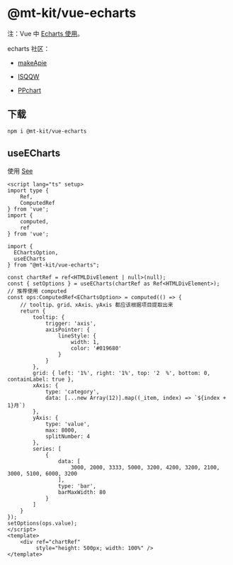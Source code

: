 # @mt-kit/vue-echarts

注：Vue 中  [Echarts 使用](https://echarts.apache.org/)。

echarts 社区：

- [makeApie](https://www.makeapie.cn/echarts/)

- [ISQQW](https://www.isqqw.com/)

- [PPchart](https://ppchart.com/)

## 下载

```bash
npm i @mt-kit/vue-echarts
```

## useECharts

使用 [See](https://github.com/Not-have/micro-tools/blob/develop/packages-vue/stories/demo-echarts/index.vue)

```vue
<script lang="ts" setup>
import type {
    Ref,
    ComputedRef
} from 'vue';
import {
    computed,
    ref
} from 'vue';

import { 
  EChartsOption,
  useECharts
} from "@mt-kit/vue-echarts";

const chartRef = ref<HTMLDivElement | null>(null);
const { setOptions } = useECharts(chartRef as Ref<HTMLDivElement>);
// 推荐使用 computed
const ops:ComputedRef<EChartsOption> = computed(() => {
    // tooltip、grid、xAxis、yAxis 都应该根据项目提取出来
    return {
        tooltip: {
            trigger: 'axis',
            axisPointer: {
                lineStyle: {
                    width: 1,
                    color: '#019680'
                }
            }
        },
        grid: { left: '1%', right: '1%', top: '2  %', bottom: 0, containLabel: true },
        xAxis: {
            type: 'category',
            data: [...new Array(12)].map((_item, index) => `${index + 1}月`)
        },
        yAxis: {
            type: 'value',
            max: 8000,
            splitNumber: 4
        },
        series: [
            {
                data: [
                    3000, 2000, 3333, 5000, 3200, 4200, 3200, 2100, 3000, 5100, 6000, 3200
                ],
                type: 'bar',
                barMaxWidth: 80
            }
        ]
    }
});
setOptions(ops.value);
</script>
<template>
    <div ref="chartRef"
         style="height: 500px; width: 100%" />
</template>
```